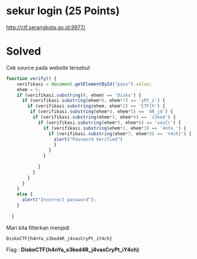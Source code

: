 # sekur login (25 Points)
http://ctf.serangkota.go.id:9977/
# Solved
Cek source pada website tersebut
```javascript
function verify() {
    verifikasi = document.getElementById("pass").value;
    ehem = 5;
    if (verifikasi.substring(0, ehem) == 'Disko') {
      if (verifikasi.substring(ehem*6, ehem*7) == 'yPt_i') {
        if (verifikasi.substring(ehem, ehem*2) == 'CTF{h') {
         if (verifikasi.substring(ehem*4, ehem*5) == '4R_j4') {
          if (verifikasi.substring(ehem*3, ehem*4) == 's3ked') {
            if (verifikasi.substring(ehem*5, ehem*6) == 'vasCr') {
              if (verifikasi.substring(ehem*2, ehem*3) == '4nYa_') {
                if (verifikasi.substring(ehem*7, ehem*8) == 'Y4ch}') {
                  alert("Password Verified")
                  }
                }
              }
      
            }
          }
        }
      }
    }
    else {
      alert("Incorrect password");
    }
    
  }
```
Mari kita filterkan menjadi
```
DiskoCTF{h4nYa_s3ked4R_j4vasCryPt_iY4ch}
```
Flag : <b>DiskoCTF{h4nYa_s3ked4R_j4vasCryPt_iY4ch}</b>
